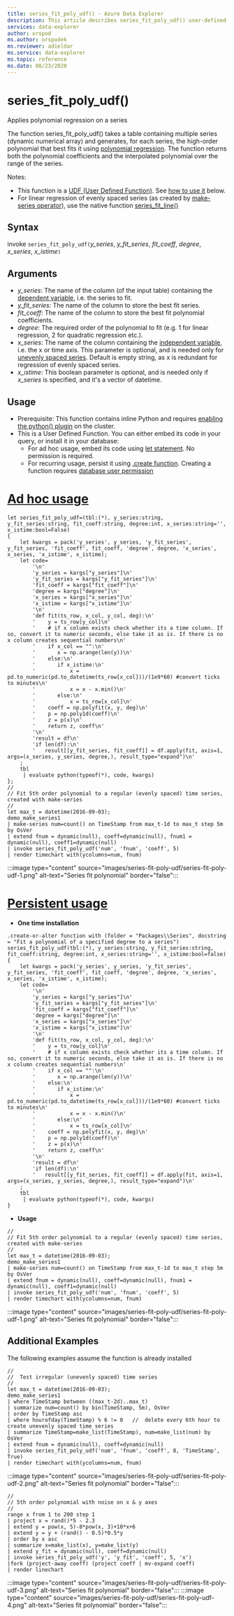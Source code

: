 ```yaml
---
title: series_fit_poly_udf() - Azure Data Explorer
description: This article describes series_fit_poly_udf() user-defined function in Azure Data Explorer.
services: data-explorer
author: orspod
ms.author: orspodek
ms.reviewer: adieldar
ms.service: data-explorer
ms.topic: reference
ms.date: 08/23/2020
---
```

# series_fit_poly_udf()

Applies polynomial regression on a series 

The function series_fit_poly_udf() takes a table containing multiple series (dynamic numerical array) and generates, for each series, the high-order polynomial that best fits it using [polynomial regression](https://en.wikipedia.org/wiki/Polynomial_regression). The function returns both the polynomial coefficients and the interpolated polynomial over the range of the series.

Notes:
* This function is a [UDF (User Defined Function)](functions/user-defined-functions.md). See [how to use it](#usage) below.
* For linear regression of evenly spaced series (as created by [make-series operator](make-seriesoperator.md)), use the native function [series_fit_line()](series-fit-linefunction.md)

## Syntax

invoke `series_fit_poly_udf(`*y_series*, *y_fit_series*, *fit_coeff*, *degree*, *x_series*, *x_istime*`)`
  
## Arguments

* *y_series*: The name of the column (of the input table) containing the [dependent variable](https://en.wikipedia.org/wiki/Dependent_and_independent_variables), i.e. the series to fit.
* *y_fit_series*: The name of the column to store the best fit series.
* *fit_coeff*: The name of the column to store the best fit polynomial coefficients.
* *degree*: The required order of the polynomial to fit (e.g. 1 for linear regression, 2 for quadratic regression etc.).
* *x_series*: The name of the column containing the [independent variable](https://en.wikipedia.org/wiki/Dependent_and_independent_variables), i.e. the x or time axis. This parameter is optional, and is needed only for [unevenly spaced series](https://en.wikipedia.org/wiki/Unevenly_spaced_time_series). Default is empty string, as x is redundant for regression of evenly spaced series.
* *x_istime*: This boolean parameter is optional, and is needed only if *x_series* is specified, and it's a vector of datetime.

## Usage

* Prerequisite: This function contains inline Python and requires [enabling the python() plugin](pythonplugin.md#enable-the-plugin) on the cluster.
* This is a User Defined Function. You can either embed its code in your query, or install it in your database:
    * For ad hoc usage, embed its code using [let statement](letstatement.md). No permission is required.
    * For recurring usage, persist it using [.create function](../management/create-function.md). Creating a function requires [database user permission](../management/access-control/role-based-authorization.md)

# [Ad hoc usage](#tab/adhoc)

<!-- csl: https://help.kusto.windows.net:443/Samples -->
```kusto
let series_fit_poly_udf=(tbl:(*), y_series:string, y_fit_series:string, fit_coeff:string, degree:int, x_series:string='', x_istime:bool=False)
{
    let kwargs = pack('y_series', y_series, 'y_fit_series', y_fit_series, 'fit_coeff', fit_coeff, 'degree', degree, 'x_series', x_series, 'x_istime', x_istime);
    let code=
        '\n'
        'y_series = kargs["y_series"]\n'
        'y_fit_series = kargs["y_fit_series"]\n'
        'fit_coeff = kargs["fit_coeff"]\n'
        'degree = kargs["degree"]\n'
        'x_series = kargs["x_series"]\n'
        'x_istime = kargs["x_istime"]\n'
        '\n'
        'def fit(ts_row, x_col, y_col, deg):\n'
        '    y = ts_row[y_col]\n'
        '    # if x column exists check whether its a time column. If so, convert it to numeric seconds, else take it as is. If there is no x column creates sequential numbers\n'
        '    if x_col == "":\n'
        '       x = np.arange(len(y))\n'
        '    else:\n'
        '       if x_istime:\n'
        '           x = pd.to_numeric(pd.to_datetime(ts_row[x_col]))/(1e9*60) #convert ticks to minutes\n'
        '           x = x - x.min()\n'
        '       else:\n'
        '           x = ts_row[x_col]\n'
        '    coeff = np.polyfit(x, y, deg)\n'
        '    p = np.poly1d(coeff)\n'
        '    z = p(x)\n'
        '    return z, coeff\n'
        '\n'
        'result = df\n'
        'if len(df):\n'
        '   result[[y_fit_series, fit_coeff]] = df.apply(fit, axis=1, args=(x_series, y_series, degree,), result_type="expand")\n'
    ;
    tbl
     | evaluate python(typeof(*), code, kwargs)
};
//
// Fit 5th order polynomial to a regular (evenly spaced) time series, created with make-series
//
let max_t = datetime(2016-09-03);
demo_make_series1
| make-series num=count() on TimeStamp from max_t-1d to max_t step 5m by OsVer
| extend fnum = dynamic(null), coeff=dynamic(null), fnum1 = dynamic(null), coeff1=dynamic(null)
| invoke series_fit_poly_udf('num', 'fnum', 'coeff', 5)
| render timechart with(ycolumns=num, fnum)
```

:::image type="content" source="images/series-fit-poly-udf/series-fit-poly-udf-1.png" alt-text="Series fit polynomial" border="false":::

# [Persistent usage](#tab/persistent)

* **One time installation**
<!-- csl: https://help.kusto.windows.net:443/Samples -->
```kusto
.create-or-alter function with (folder = "Packages\\Series", docstring = "Fit a polynomial of a specified degree to a series")
series_fit_poly_udf(tbl:(*), y_series:string, y_fit_series:string, fit_coeff:string, degree:int, x_series:string='', x_istime:bool=false)
{
    let kwargs = pack('y_series', y_series, 'y_fit_series', y_fit_series, 'fit_coeff', fit_coeff, 'degree', degree, 'x_series', x_series, 'x_istime', x_istime);
    let code=
        '\n'
        'y_series = kargs["y_series"]\n'
        'y_fit_series = kargs["y_fit_series"]\n'
        'fit_coeff = kargs["fit_coeff"]\n'
        'degree = kargs["degree"]\n'
        'x_series = kargs["x_series"]\n'
        'x_istime = kargs["x_istime"]\n'
        '\n'
        'def fit(ts_row, x_col, y_col, deg):\n'
        '    y = ts_row[y_col]\n'
        '    # if x column exists check whether its a time column. If so, convert it to numeric seconds, else take it as is. If there is no x column creates sequential numbers\n'
        '    if x_col == "":\n'
        '       x = np.arange(len(y))\n'
        '    else:\n'
        '       if x_istime:\n'
        '           x = pd.to_numeric(pd.to_datetime(ts_row[x_col]))/(1e9*60) #convert ticks to minutes\n'
        '           x = x - x.min()\n'
        '       else:\n'
        '           x = ts_row[x_col]\n'
        '    coeff = np.polyfit(x, y, deg)\n'
        '    p = np.poly1d(coeff)\n'
        '    z = p(x)\n'
        '    return z, coeff\n'
        '\n'
        'result = df\n'
        'if len(df):\n'
        '   result[[y_fit_series, fit_coeff]] = df.apply(fit, axis=1, args=(x_series, y_series, degree,), result_type="expand")\n'
    ;
    tbl
     | evaluate python(typeof(*), code, kwargs)
}
```

* **Usage**
<!-- csl: https://help.kusto.windows.net:443/Samples -->
```kusto
//
// Fit 5th order polynomial to a regular (evenly spaced) time series, created with make-series
//
let max_t = datetime(2016-09-03);
demo_make_series1
| make-series num=count() on TimeStamp from max_t-1d to max_t step 5m by OsVer
| extend fnum = dynamic(null), coeff=dynamic(null), fnum1 = dynamic(null), coeff1=dynamic(null)
| invoke series_fit_poly_udf('num', 'fnum', 'coeff', 5)
| render timechart with(ycolumns=num, fnum)
```

:::image type="content" source="images/series-fit-poly-udf/series-fit-poly-udf-1.png" alt-text="Series fit polynomial" border="false":::

## Additional Examples

The following examples assume the function is already installed

<!-- csl: https://help.kusto.windows.net:443/Samples -->
```kusto
//
//  Test irregular (unevenly spaced) time series
//
let max_t = datetime(2016-09-03);
demo_make_series1
| where TimeStamp between ((max_t-2d)..max_t)
| summarize num=count() by bin(TimeStamp, 5m), OsVer
| order by TimeStamp asc
| where hourofday(TimeStamp) % 6 != 0   //  delete every 6th hour to create unevenly spaced time series
| summarize TimeStamp=make_list(TimeStamp), num=make_list(num) by OsVer
| extend fnum = dynamic(null), coeff=dynamic(null)
| invoke series_fit_poly_udf('num', 'fnum', 'coeff', 8, 'TimeStamp', True)
| render timechart with(ycolumns=num, fnum)
```

:::image type="content" source="images/series-fit-poly-udf/series-fit-poly-udf-2.png" alt-text="Series fit polynomial" border="false":::

<!-- csl: https://help.kusto.windows.net:443/Samples -->
```kusto
//
// 5th order polynomial with noise on x & y axes
//
range x from 1 to 200 step 1
| project x = rand()*5 - 2.3
| extend y = pow(x, 5)-8*pow(x, 3)+10*x+6
| extend y = y + (rand() - 0.5)*0.5*y
| order by x asc 
| summarize x=make_list(x), y=make_list(y)
| extend y_fit = dynamic(null), coeff=dynamic(null)
| invoke series_fit_poly_udf('y', 'y_fit', 'coeff', 5, 'x')
|fork (project-away coeff) (project coeff | mv-expand coeff)
| render linechart
```

:::image type="content" source="images/series-fit-poly-udf/series-fit-poly-udf-3.png" alt-text="Series fit polynomial" border="false":::
:::image type="content" source="images/series-fit-poly-udf/series-fit-poly-udf-4.png" alt-text="Series fit polynomial" border="false":::
